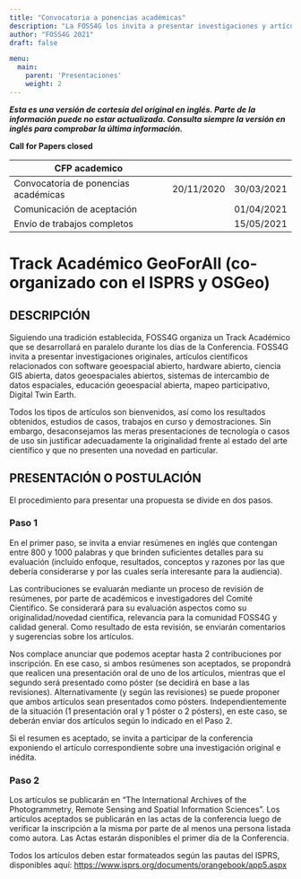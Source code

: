 ```yaml
---
title: "Convocatoria a ponencias académicas"
description: "La FOSS4G los invita a presentar investigaciones y artículos vinculados al software geoespacial,  ciencia GIS, datos geoespaciales, sistemas de intercambio de datos espaciales, educación geoespacial, mapeo participativo. Detallamos las fechas y procedimiento para presentar sus propuestas."
author: "FOSS4G 2021"
draft: false

menu:
  main:
    parent: 'Presentaciones'
    weight: 2
---
```


***Esta es una versión de cortesía del original en inglés. Parte de la información puede no estar actualizada. Consulta siempre la versión en inglés para comprobar la última información.***

**Call for Papers closed**

| CFP academico                      |            |            |
|------------------------------------|------------|------------|
|Convocatoria de ponencias académicas| 20/11/2020 | 30/03/2021 |
|Comunicación de aceptación          |            | 01/04/2021 |
|Envío de trabajos completos         |            | 15/05/2021 |

# Track Académico GeoForAll  (co-organizado con el ISPRS y OSGeo)

## DESCRIPCIÓN

Siguiendo una tradición establecida, FOSS4G organiza un Track Académico que se desarrollará en paralelo durante los días de la Conferencia. FOSS4G invita a presentar investigaciones originales, artículos científicos relacionados con software geoespacial abierto, hardware abierto, ciencia GIS abierta, datos geoespaciales abiertos, sistemas de intercambio de datos espaciales, educación geoespacial abierta, mapeo participativo, Digital Twin Earth.

Todos los tipos de artículos son bienvenidos, así como los resultados obtenidos, estudios de casos, trabajos en curso y demostraciones. Sin embargo, desaconsejamos las meras presentaciones de tecnología o casos de uso sin justificar adecuadamente la originalidad frente al estado del arte científico y que no presenten una novedad en particular.

## PRESENTACIÓN O POSTULACIÓN

El procedimiento para presentar una propuesta se divide en dos pasos. 

### **Paso 1**

En el primer paso, se invita a enviar resúmenes en inglés que contengan entre 800 y 1000 palabras y que brinden suficientes detalles para su evaluación (incluído enfoque, resultados, conceptos y razones por las que debería considerarse y por las cuales sería interesante para la audiencia).

Las contribuciones se evaluarán mediante un proceso de revisión de resúmenes, por parte de académicos e investigadores del Comité Científico. Se considerará para su evaluación aspectos como su originalidad/novedad científica, relevancia para la comunidad FOSS4G y calidad general. Como resultado de esta revisión, se enviarán comentarios y sugerencias sobre los artículos.

Nos complace anunciar que podemos aceptar hasta 2 contribuciones por inscripción. En ese caso, si ambos resúmenes son aceptados, se propondrá que realicen una presentación oral de uno de los artículos, mientras que el segundo será presentado como póster (se decidirá en base a las revisiones). Alternativamente (y según las revisiones) se puede proponer que ambos artículos sean presentados como pósters. Independientemente de la situación (1 presentación oral y 1 póster o 2 pósters), en este caso, se deberán enviar dos artículos según lo indicado en el Paso 2.

Si el resumen es aceptado, se invita a participar de la conferencia exponiendo el artículo correspondiente sobre una investigación original e inédita.

### **Paso 2**
Los artículos se publicarán en “The International Archives of the Photogrammetry, Remote Sensing and Spatial Information Sciences”. Los artículos aceptados se publicarán en las actas de la conferencia luego de verificar la inscripción a la misma por parte de al menos una persona listada como autora. Las Actas estarán disponibles el primer día de la Conferencia.

Todos los artículos deben estar formateados según las pautas del ISPRS, disponibles aquí: https://www.isprs.org/documents/orangebook/app5.aspx
